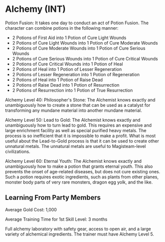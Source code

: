 # Alchemy (INT)

Potion Fusion: It takes one day to conduct an act of Potion Fusion. The character can combine potions in the following manner:

- 2 Potions of First Aid into 1 Potion of Cure Light Wounds
- 2 Potions of Cure Light Wounds into 1 Potion of Cure Moderate Wounds
- 2 Potions of Cure Moderate Wounds into 1 Potion of Cure Serious Wounds
- 2 Potions of Cure Serious Wounds into 1 Potion of Cure Critical Wounds
- 2 Potions of Cure Critical Wounds into 1 Potion of Heal
- 2 Potions of Heal into 1 Potion of Lesser Regeneration
- 2 Potions of Lesser Regeneration into 1 Potion of Regeneration
- 2 Potions of Heal into 1 Potion of Raise Dead
- 2 Potions of Raise Dead into 1 Potion of Resurrection
- 2 Potions of Resurrection into 1 Potion of True Resurrection

Alchemy Level 40: Philosopher's Stone: The Alchemist knows exactly and unambiguously how to create a stone that can be used as a catalyst for transforming any mundane material into another mundane material.

Alchemy Level 50: Lead to Gold: The Alchemist knows exactly and unambiguously how to turn lead to gold. This requires an expensive and large enrichment facility as well as special purified heavy metals. The process is so inefficient that it is impossible to make a profit. What is most useful about the Lead-to-Gold process is that it can be used to create other unnatural metals. The unnatural metals are useful to Magisteam-level civilizations.

Alchemy Level 60: Eternal Youth: The Alchemist knows exactly and unambiguously how to make a potion that grants eternal youth. This also prevents the onset of age-related diseases, but does not cure existing ones. Such a potion requires exotic ingredients, such as plants from other planes, monster body parts of very rare monsters, dragon egg yolk, and the like.


## Learning From Party Members

Average Gold Cost: 1,000

Average Training Time for 1st Skill Level: 3 months

Full alchemy laboratory with safety gear, access to open air, and a large variety of alchemical ingredients. The trainer must have Alchemy Level 5.
